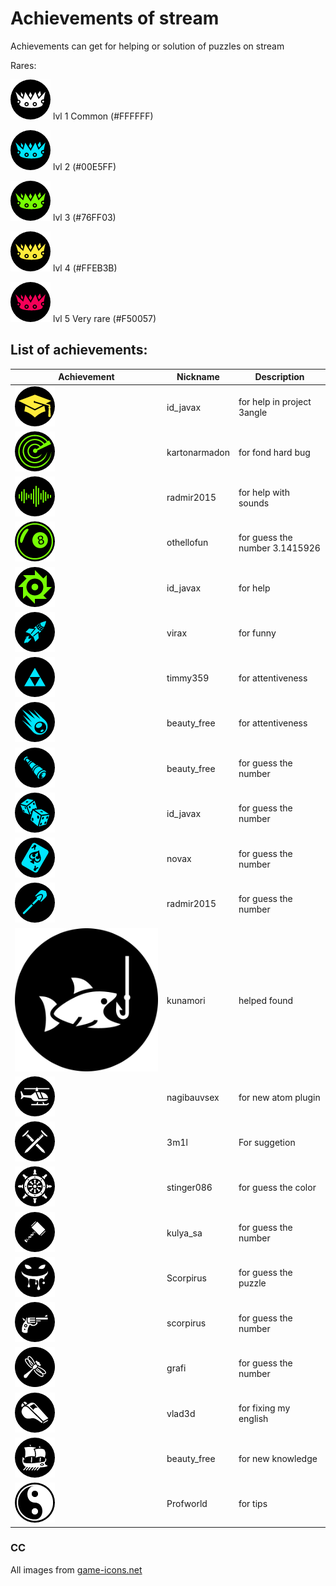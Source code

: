 # Achievements of stream

Achievements can get for helping or solution of puzzles on stream

Rares:

![crown](/img/rares/1lvl.png) lvl 1 Common (#FFFFFF)

![crown](/img/rares/2lvl.png) lvl 2 (#00E5FF)

![crown](/img/rares/3lvl.png) lvl 3 (#76FF03)

![crown](/img/rares/4lvl.png) lvl 4 (#FFEB3B)

![crown](/img/rares/5lvl.png) lvl 5 Very rare (#F50057)


## List of achievements:
Achievement | Nickname | Description
------------- | ------------- | -------------
![4lvl](/img/graduate-cap.png) | id_javax | for help in project 3angle
![3lvl](/img/radar-sweep.png) | kartonarmadon | for fond hard bug
![3lvl](/img/sound-waves.png) | radmir2015 | for help with sounds
![3lvl](/img/eight-ball3lvl.png) | othellofun | for guess the number 3.1415926
![3lvl](/img/circular-saw.png) | id_javax | for help
![2lvl](/img/rocket.png) | virax | for funny
![2lvl](/img/triforce.png) | timmy359 | for attentiveness
![2lvl](/img/falling-blob.png) | beauty_free | for attentiveness
![2lvl](/img/spyglass.png) | beauty_free | for guess the number
![2lvl](/img/rolling-dices.png) | id_javax | for guess the number
![2lvl](/img/ace.png) | novax | for guess the number
![2lvl](/img/radmir2015.png) | radmir2015 | for guess the number
![1lvl](/img/fishing.png) | kunamori | helped found
![1lvl](/img/helicopter.png) | nagibauvsex | for new atom plugin
![1lvl](/img/nails.png) | 3m1l | For suggetion
![1lvl](/img/ship-wheel.png) | stinger086 | for guess the color
![1lvl](/img/thor-hammer.png) | kulya_sa | for guess the number
![1lvl](/img/mouth-watering.png) | Scorpirus | for guess the puzzle
![1lvl](/img/revolver.png) | scorpirus | for guess the number
![1lvl](/img/dragonfly.png) |  grafi | for guess the number
![1lvl](/img/whistle.png) | vlad3d | for fixing my english
![1lvl](/img/trireme.png) | beauty_free | for new knowledge
![1lvl](/img/yin-yang.png) |  Profworld | for tips

### CC
All images from [game-icons.net](http://game-icons.net/)
